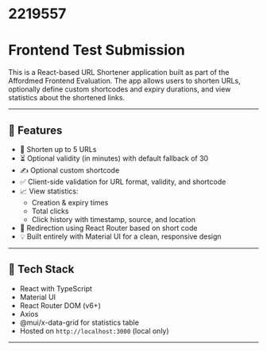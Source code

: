 # 2219557
# Frontend Test Submission

This is a React-based URL Shortener application built as part of the Affordmed Frontend Evaluation. The app allows users to shorten URLs, optionally define custom shortcodes and expiry durations, and view statistics about the shortened links.

---

## 📌 Features

- 🔗 Shorten up to 5 URLs
- ⏳ Optional validity (in minutes) with default fallback of 30
- ✍️ Optional custom shortcode
- ✅ Client-side validation for URL format, validity, and shortcode
- 📈 View statistics:
  - Creation & expiry times
  - Total clicks
  - Click history with timestamp, source, and location
- 🔄 Redirection using React Router based on short code
- 💡 Built entirely with Material UI for a clean, responsive design

---

## 🧠 Tech Stack

- React with TypeScript
- Material UI
- React Router DOM (v6+)
- Axios
- @mui/x-data-grid for statistics table
- Hosted on `http://localhost:3000` (local only)

---
